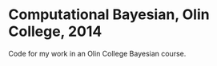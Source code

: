 Computational Bayesian, Olin College, 2014
===========

Code for my work in an Olin College Bayesian course.